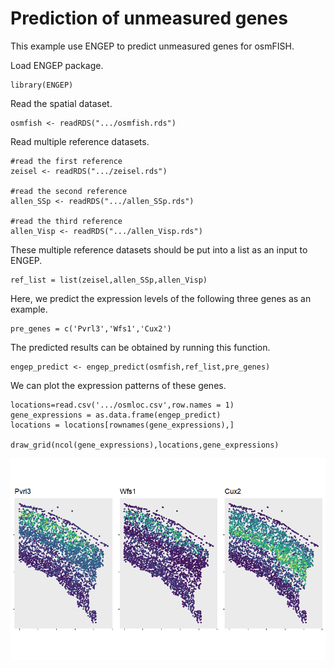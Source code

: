 # Prediction of unmeasured genes

This example use ENGEP to predict unmeasured genes for osmFISH.

Load ENGEP package.

```
library(ENGEP)
```

Read the spatial dataset. 

```
osmfish <- readRDS(".../osmfish.rds")
```

Read multiple reference datasets.

```
#read the first reference
zeisel <- readRDS(".../zeisel.rds")

#read the second reference
allen_SSp <- readRDS(".../allen_SSp.rds")

#read the third reference
allen_Visp <- readRDS(".../allen_Visp.rds")
```

These multiple reference datasets should be put into a list as an input to ENGEP.

```
ref_list = list(zeisel,allen_SSp,allen_Visp)
```

Here, we predict the expression levels of the following three genes as an example.

```
pre_genes = c('Pvrl3','Wfs1','Cux2')
```

The predicted results can be obtained by running this function.

```
engep_predict <- engep_predict(osmfish,ref_list,pre_genes)
```

We can plot the expression patterns of these genes.

```
locations=read.csv('.../osmloc.csv',row.names = 1)
gene_expressions = as.data.frame(engep_predict)
locations = locations[rownames(gene_expressions),]

draw_grid(ncol(gene_expressions),locations,gene_expressions)
```
![image](https://github.com/st-yang97/ENGEP-examples/blob/master/docs/genes_of_osmFISH.png)
